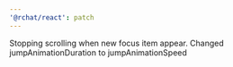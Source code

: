 ```yaml
---
'@rchat/react': patch
---
```


Stopping scrolling when new focus item appear. Changed jumpAnimationDuration to jumpAnimationSpeed
